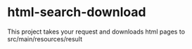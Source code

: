 # html-search-download
This project takes your request and downloads html pages to src/main/resources/result
